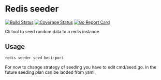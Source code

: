Redis seeder
============

[![Build Status](https://travis-ci.com/obukhov/redis-seeder.svg?branch=master)](https://travis-ci.com/obukhov/redis-seeder)
[![Coverage Status](https://coveralls.io/repos/github/obukhov/redis-seeder/badge.svg?branch=main)](https://coveralls.io/github/obukhov/redis-seeder?branch=main)
[![Go Report Card](https://goreportcard.com/badge/github.com/obukhov/redis-seeder)](https://goreportcard.com/report/github.com/obukhov/redis-seeder)

Cli tool to seed random data to a redis instance

## Usage

```bash
redis-seeder seed host:port
```

For now to change strategy of seeding you have to edit cmd/seed.go. In the future seeding plan can be laoded from yaml.
